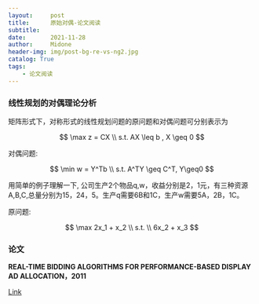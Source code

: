 ```yaml
---
layout:     post
title:      原始对偶-论文阅读
subtitle:   
date:       2021-11-28
author:     Midone
header-img: img/post-bg-re-vs-ng2.jpg
catalog: True
tags:
    - 论文阅读
---
```


### 线性规划的对偶理论分析

矩阵形式下，对称形式的线性规划问题的原问题和对偶问题可分别表示为

$$
\max z = CX \\
s.t. AX \leq b , X \geq 0
$$


对偶问题:

$$
\min w = Y^Tb \\
s.t. A^TY \geq C^T, Y\geq0
$$


用简单的例子理解一下, 公司生产2个物品q,w，收益分别是2，1元，有三种资源A,B,C,总量分别为15，24，5。生产q需要6B和1C，生产w需要5A，2B，1C。

原问题:

$$
\max 2x_1 + x_2 \\
s.t.  \\
6x_2 + x_3
$$

### 论文

**REAL-TIME BIDDING ALGORITHMS FOR PERFORMANCE-BASED DISPLAY AD ALLOCATION，2011**

[Link](https://www.nikhildevanur.com/pubs/rtb-perf.pdf)

